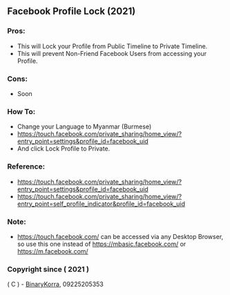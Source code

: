 ## Facebook Profile Lock (2021)

### Pros:
* This will Lock your Profile from Public Timeline to Private Timeline.
* This will prevent Non-Friend Facebook Users from accessing your Profile.

### Cons:
* Soon

### How To:
* Change your Language to Myanmar (Burmese)
* https://touch.facebook.com/private_sharing/home_view/?entry_point=settings&profile_id=facebook_uid
* And click Lock Profile to Private.

### Reference:
* https://touch.facebook.com/private_sharing/home_view/?entry_point=settings&profile_id=facebook_uid
* https://touch.facebook.com/private_sharing/home_view/?entry_point=self_profile_indicator&profile_id=facebook_uid

### Note:
* https://touch.facebook.com/ can be accessed via any Desktop Browser, so use this one instead of https://mbasic.facebook.com/ or https://m.facebook.com/

### Copyright since ( 2021 )
( C ) - [BinaryKorra](https://github.com/binarykorra), 09225205353
